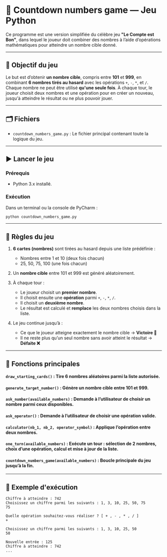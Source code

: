 
# 🧮 Countdown numbers game — Jeu Python

Ce programme est une version simplifiée du célèbre jeu **"Le Compte est Bon"**, dans lequel le joueur doit combiner des nombres à l’aide d’opérations mathématiques pour atteindre un nombre cible donné.

---

## 🎯 Objectif du jeu

Le but est d’obtenir **un nombre cible**, compris entre **101** et **999**, en combinant **6 nombres tirés au hasard** avec les opérations `+`, `-`, `*`, et `/`.  
Chaque nombre ne peut être utilisé **qu'une seule fois**. À chaque tour, le joueur choisit deux nombres et une opération pour en créer un nouveau, jusqu'à atteindre le résultat ou ne plus pouvoir jouer.

---

## 🗂️ Fichiers

- `countdown_numbers_game.py` : Le fichier principal contenant toute la logique du jeu.

---

## ▶️ Lancer le jeu

### Prérequis

- Python 3.x installé.

### Exécution

Dans un terminal ou la console de PyCharm :

```bash
python countdown_numbers_game.py
```

---

## 🧠 Règles du jeu

1. **6 cartes (nombres)** sont tirées au hasard depuis une liste prédéfinie :
   - Nombres entre 1 et 10 (deux fois chacun)
   - 25, 50, 75, 100 (une fois chacun)

2. Un **nombre cible** entre 101 et 999 est généré aléatoirement.

3. À chaque tour :
   - Le joueur choisit un **premier nombre**.
   - Il choisit ensuite une **opération** parmi `+`, `-`, `*`, `/`.
   - Il choisit un **deuxième nombre**.
   - Le résultat est calculé et **remplace** les deux nombres choisis dans la liste.

4. Le jeu continue jusqu’à :
   - Ce que le joueur atteigne exactement le nombre cible → **Victoire 🎉**
   - Il ne reste plus qu’un seul nombre sans avoir atteint le résultat → **Défaite ❌**

---

## 🧾 Fonctions principales

#### `draw_starting_cards()` : Tire 6 nombres aléatoires parmi la liste autorisée.

#### `generate_target_number()` : Génère un nombre cible entre 101 et 999.

#### `ask_number(available_numbers)` : Demande à l’utilisateur de choisir un nombre parmi ceux disponibles.

#### `ask_operator()` : Demande à l’utilisateur de choisir une opération valide.

#### `calculator(nb_1, nb_2, operator_symbol)` : Applique l’opération entre deux nombres.

#### `one_turn(available_numbers)` : Exécute un tour : sélection de 2 nombres, choix d’une opération, calcul et mise à jour de la liste.

#### `countdown_numbers_game(available_numbers)` : Boucle principale du jeu jusqu’à la fin.

---

## 📝 Exemple d'exécution

```
Chiffre à atteindre : 742
Choisissez un chiffre parmi les suivants : 1, 3, 10, 25, 50, 75
75

Quelle opération souhaitez-vous réaliser ? [ + , - , * , / ]
+

Choisissez un chiffre parmi les suivants : 1, 3, 10, 25, 50
50

Nouvelle entrée : 125
Chiffre à atteindre : 742
...
```
